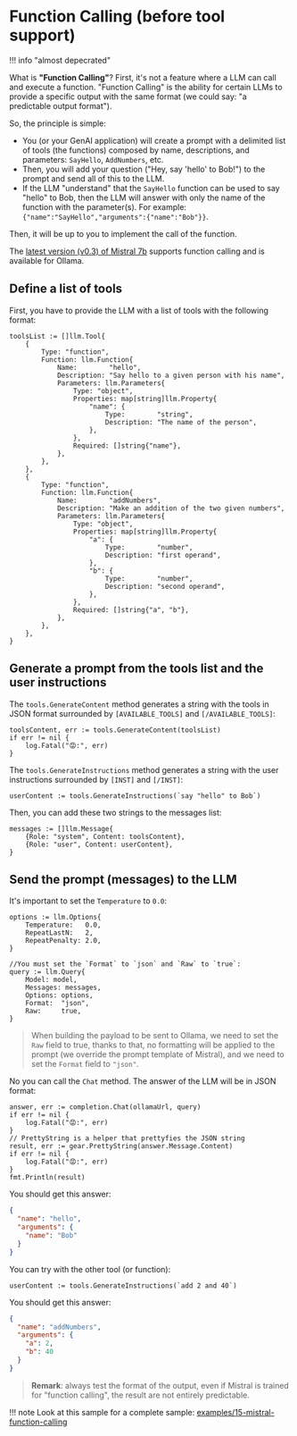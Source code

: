 <!-- TOPIC: Function Calling SUMMARY: A feature in LLMs that allows them to provide a specific output with the same format (predictable output format). KEYWORDS: function calling, predictable output format, LLMs. -->
# Function Calling (before tool support)

!!! info "almost depecrated"

What is **"Function Calling"**? First, it's not a feature where a LLM can call and execute a function. "Function Calling" is the ability for certain LLMs to provide a specific output with the same format (we could say: "a predictable output format").

So, the principle is simple:

- You (or your GenAI application) will create a prompt with a delimited list of tools (the functions) composed by name, descriptions, and parameters: `SayHello`, `AddNumbers`, etc.
- Then, you will add your question ("Hey, say 'hello' to Bob!") to the prompt and send all of this to the LLM.
- If the LLM "understand" that the `SayHello` function can be used to say "hello" to Bob, then the LLM will answer with only the name of the function with the parameter(s). For example: `{"name":"SayHello","arguments":{"name":"Bob"}}`.

Then, it will be up to you to implement the call of the function.

The [latest version (v0.3) of Mistral 7b](https://ollama.com/library/mistral:7b) supports function calling and is available for Ollama.

## Define a list of tools

First, you have to provide the LLM with a list of tools with the following format:

```golang
toolsList := []llm.Tool{
    {
        Type: "function",
        Function: llm.Function{
            Name:        "hello",
            Description: "Say hello to a given person with his name",
            Parameters: llm.Parameters{
                Type: "object",
                Properties: map[string]llm.Property{
                    "name": {
                        Type:        "string",
                        Description: "The name of the person",
                    },
                },
                Required: []string{"name"},
            },
        },
    },
    {
        Type: "function",
        Function: llm.Function{
            Name:        "addNumbers",
            Description: "Make an addition of the two given numbers",
            Parameters: llm.Parameters{
                Type: "object",
                Properties: map[string]llm.Property{
                    "a": {
                        Type:        "number",
                        Description: "first operand",
                    },
                    "b": {
                        Type:        "number",
                        Description: "second operand",
                    },
                },
                Required: []string{"a", "b"},
            },
        },
    },
}
```

## Generate a prompt from the tools list and the user instructions

The `tools.GenerateContent` method generates a string with the tools in JSON format surrounded by `[AVAILABLE_TOOLS]` and `[/AVAILABLE_TOOLS]`:
```golang
toolsContent, err := tools.GenerateContent(toolsList)
if err != nil {
    log.Fatal("😡:", err)
}
```


The `tools.GenerateInstructions` method generates a string with the user instructions surrounded by `[INST]` and `[/INST]`:
```golang
userContent := tools.GenerateInstructions(`say "hello" to Bob`)
```

Then, you can add these two strings to the messages list:
```golang
messages := []llm.Message{
    {Role: "system", Content: toolsContent},
    {Role: "user", Content: userContent},
}
```

## Send the prompt (messages) to the LLM

It's important to set the `Temperature` to `0.0`:
```golang
options := llm.Options{
    Temperature:   0.0,
    RepeatLastN:   2,
    RepeatPenalty: 2.0,
}

//You must set the `Format` to `json` and `Raw` to `true`:
query := llm.Query{
    Model: model,
    Messages: messages,
    Options: options,
    Format:  "json",
    Raw:     true,
}
```
> When building the payload to be sent to Ollama, we need to set the `Raw` field to true, thanks to that, no formatting will be applied to the prompt (we override the prompt template of Mistral), and we need to set the `Format` field to `"json"`.

No you can call the `Chat` method. The answer of the LLM will be in JSON format:
```golang
answer, err := completion.Chat(ollamaUrl, query)
if err != nil {
    log.Fatal("😡:", err)
}
// PrettyString is a helper that prettyfies the JSON string
result, err := gear.PrettyString(answer.Message.Content)
if err != nil {
    log.Fatal("😡:", err)
}
fmt.Println(result)
```

You should get this answer:
```json
{
  "name": "hello",
  "arguments": {
    "name": "Bob"
  }
}
```

You can try with the other tool (or function):
```golang
userContent := tools.GenerateInstructions(`add 2 and 40`)
```

You should get this answer:
```json
{
  "name": "addNumbers",
  "arguments": {
    "a": 2,
    "b": 40
  }
}
```

> **Remark**: always test the format of the output, even if Mistral is trained for "function calling", the result are not entirely predictable.

!!! note
	Look at this sample for a complete sample: [examples/15-mistral-function-calling](https://github.com/parakeet-nest/parakeet/tree/main/examples/15-mistral-function-calling)
